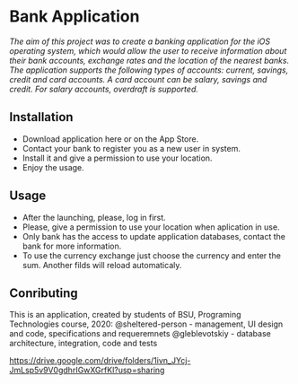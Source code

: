 # Bank Application
*The aim of this project was to create a banking application for the iOS operating system, which would allow the user to receive information about their bank accounts, exchange rates and the location of the nearest banks. The application supports the following types of accounts: current, savings, credit and card accounts. A card account can be salary, savings and credit. For salary accounts, overdraft is supported.*
## Installation
* Download application here or on the App Store.
* Contact your bank to register you as a new user in system.
* Install it and give a permission to use your location.
* Enjoy the usage.
## Usage
* After the launching, please, log in first.
* Please, give a permission to use your location when aplication in use.
* Only bank has the access to update application databases, contact the bank for more information.
* To use the currency exchange just choose the currency and enter the sum. Another filds will reload automaticaly.
## Conributing
This is an application, created by students of BSU, Programing Technologies course, 2020:
@sheltered-person - management, UI design and code, specifications and requeremnets
@gleblevotskiy - database architecture, integration, code and tests

https://drive.google.com/drive/folders/1ivn_JYcj-JmLsp5v9V0gdhrIGwXGrfKl?usp=sharing
